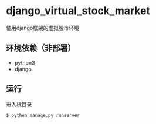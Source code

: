 # django_virtual_stock_market
使用django框架的虚拟股市环境

## 环境依赖（非部署）

* python3
* django

## 运行

进入根目录

```
$ python manage.py runserver
```



